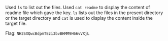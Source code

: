 Used `ls` to list out the files. Used `cat readme` to display the content of readme file which gave the key. `ls` lists out the files in the present directory or the target directory and `cat` is used to display the content inside the target file.

Flag: `NH2SXQwcBdpmTEzi3bvBHMM9H66vVXjL`
